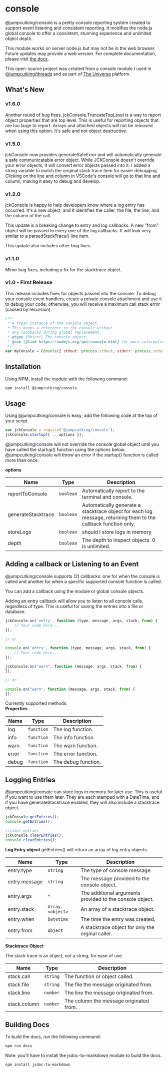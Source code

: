 # console
@jumpcutking/console is a pretty console reporting system created to support event listening and consistent reporting. It modifies the node.js global console to offer a consistent, stunning experience and unlimited object depth.

This module works on server node.js but may not be in the web browser. Future updates may provide a web version. For complete documentation, please visit [the docs](https://github.com/jumpcutking/console/blob/main/docs/index.js.md).

This open-source project was created from a console module I used in [@jumpcutking/threads](https://github.com/jumpcutking/threads#threads) and as part of [The Universe](https://egtuniverse.com) platform.

## What's New

### v1.6.0
Another round of bug fixes. jckConsole.TruncateTopLevel is a way to report object properties that are top level. This is useful for reporting objects that are too large to report. Arrays and attached objects will not be removed when using this option. It's safe and not object destructive.

### v1.5.0
jckConsole now provides generateSafeError and will automatically generate a safe communicatable error object. While JCKConsole doesn't override your error objects, it will convert error objects passed into it. I added a string variable to match the original stack trace item for easier debugging. Clicking on the line and column in VSCode's console will go to that line and column, making it easy to debug and develop.

### v1.2.0
jckConsole is happy to help developers know where a log entry has occurred. It's a new object, and It identifies the caller, the file, the line, and the column of the call.

This update is a breaking change to entry and log callbacks. A new "from" object will be passed to every one of the log callbacks. It will look very similar to a parsedStackTrace() line item.

This update also includes other bug fixes.

### v1.1.0 

Minor bug fixes, including a fix for the stacktrace object.

### v1.0 - First Release

This release includes fixes for objects passed into the console. To debug your console event handlers, create a private console attachment and use it to debug your code; otherwise, you will receive a maximum call stack error (caused by recursion).

```javascript
/**
 * A fresh instance of the console object.
 * This keeps a reference to the console without
 * any loopbacks during global replacement.
 * @type {Object} The console object.
 * @see {@link https://nodejs.org/api/console.html} for more information.
 */
var myConsole = Console({ stdout: process.stdout, stderr: process.stderr }); 
```


## Installation
Using NPM, install the module with the following command:
```bash
npm install @jumpcutking/console
```

## Usage
Using @jumpcutking/console is easy; add the following code at the top of your script.

```javascript
var jckConsole = require('@jumpcutking/console');
jckConsole.startup({ ...options });
```

@jumpcutking/console will not override the console global object until you have called the startup() function using the options below. @jumpcutking/console will throw an error if the startup() function is called more than once.

**options**

| Name | Type | Description |
| --- | --- | --- |
| reportToConsole | <code>boolean</code> | Automatically report to the terminal and console. |
| generateStacktrace | <code>boolean</code> | Automatically generate a stacktrace object for each log message, returning them to the callback function only. |
| storeLogs | <code>boolean</code> | should I store logs in memory |
| depth | <code>boolean</code> | The depth to inspect objects. 0 is unlimited. |

## Adding a callback or Listening to an Event
@jumpcutking/console supports (2) callbacks: one for when the console is called and another for when a specific supported console function is called.

You can add a callback using the module or global console objects.

Adding an entry callback will allow you to listen to all console calls, regardless of type. This is useful for saving the entries into a file or database.

```javascript
jckConsole.on('entry', function (type, message, args, stack, from) {
    // Your code here...
});

// or

console.on('entry', function (type, message, args, stack, from) {
    // Your code here...
});
```

```javascript
jckConsole.on("warn", function (message, args, stack, from) {
});

// or

console.on("warn", function (message, args, stack, from) {
});
```

Currently supported methods:  
**Properties**

| Name | Type | Description |
| --- | --- | --- |
| log | <code>function</code> | The log function. |
| info | <code>function</code> | The info function. |
| warn | <code>function</code> | The warn function. |
| error | <code>function</code> | The error function. |
| debug | <code>function</code> | The debug function. |

## Logging Entries
@jumpcutking/console can store logs in memory for later use. This is useful if you want to use them later. They are each stamped with a DateTime, and if you have generateStacktrace enabled, they will also include a stacktrace object.

```javascript
jckConsole.getEntries();
console.getEntries();

//clear entries
jckConsole.clearEntries();
console.clearEntries();
```

**Log Entry object**
getEntries() will return an array of log entry objects.

| Name | Type | Description |
| --- | --- | --- |
| entry.type | <code>string</code> | The type of console message. |
| entry.message | <code>string</code> | The message provided to the console object. |
| entry.args | <code>\*</code> | The additional arguments provided to the console object. |
| entry.stack | <code>Array.&lt;object&gt;</code> | An array of a stacktrace object. |
| entry.when | <code>Datetime</code> | The time the entry was created. |
| entry.from | <code>object</code> | A stacktrace object for only the orginal caller. |


**Stacktrace Object**

The stack trace is an object, not a string, for ease of use.

| Name | Type | Description |
| --- | --- | --- |
| stack.call | <code>string</code> | The function or object called. |
| stack.file | <code>string</code> | The file the message originated from. |
| stack.line | <code>number</code> | The line the message originated from. |
| stack.column | <code>number</code> | The column the message originated from. |

## Building Docs
To build the docs, run the following command:
```bash
npm run docs
```

Note: you'll have to install the jsdoc-to-markdown module to build the docs.

```bash
npm install jsdoc-to-markdown
```